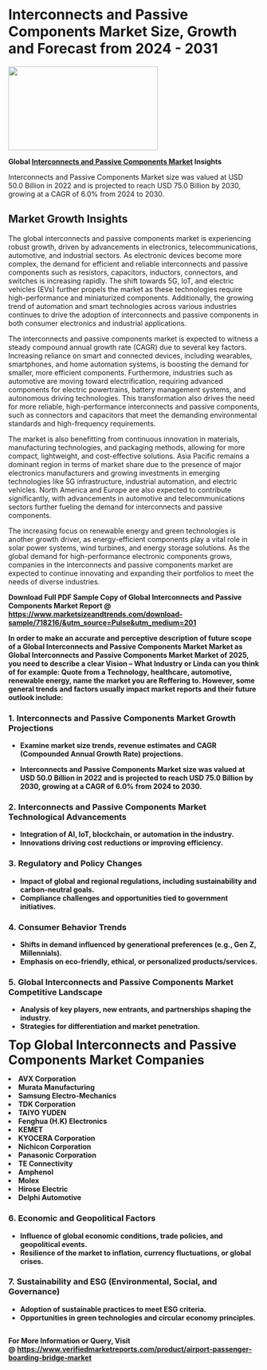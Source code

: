 <H1>Interconnects and Passive Components Market Size, Growth and Forecast from 2024 - 2031</H1><img class="aligncenter size-medium wp-image-584254" src="https://thirdeyenews.in/wp-content/uploads/2024/09/Global-Market-Research-300x168.jpeg" alt="" width="300" height="168" /><p><strong>Global&nbsp;<a href="https://www.marketsizeandtrends.com/download-sample/718216/&amp;utm_source=Pulse&amp;utm_medium=201">Interconnects and Passive Components Market</a> Insights</strong></p><p>Interconnects and Passive Components Market size was valued at USD 50.0 Billion in 2022 and is projected to reach USD 75.0 Billion by 2030, growing at a CAGR of 6.0% from 2024 to 2030.</p><p><h2>Market Growth Insights</h2> <p>The global interconnects and passive components market is experiencing robust growth, driven by advancements in electronics, telecommunications, automotive, and industrial sectors. As electronic devices become more complex, the demand for efficient and reliable interconnects and passive components such as resistors, capacitors, inductors, connectors, and switches is increasing rapidly. The shift towards 5G, IoT, and electric vehicles (EVs) further propels the market as these technologies require high-performance and miniaturized components. Additionally, the growing trend of automation and smart technologies across various industries continues to drive the adoption of interconnects and passive components in both consumer electronics and industrial applications.</p> <p><strong></strong></p> <p>The interconnects and passive components market is expected to witness a steady compound annual growth rate (CAGR) due to several key factors. Increasing reliance on smart and connected devices, including wearables, smartphones, and home automation systems, is boosting the demand for smaller, more efficient components. Furthermore, industries such as automotive are moving toward electrification, requiring advanced components for electric powertrains, battery management systems, and autonomous driving technologies. This transformation also drives the need for more reliable, high-performance interconnects and passive components, such as connectors and capacitors that meet the demanding environmental standards and high-frequency requirements.</p> <p>The market is also benefitting from continuous innovation in materials, manufacturing technologies, and packaging methods, allowing for more compact, lightweight, and cost-effective solutions. Asia Pacific remains a dominant region in terms of market share due to the presence of major electronics manufacturers and growing investments in emerging technologies like 5G infrastructure, industrial automation, and electric vehicles. North America and Europe are also expected to contribute significantly, with advancements in automotive and telecommunications sectors further fueling the demand for interconnects and passive components.</p> <p>The increasing focus on renewable energy and green technologies is another growth driver, as energy-efficient components play a vital role in solar power systems, wind turbines, and energy storage solutions. As the global demand for high-performance electronic components grows, companies in the interconnects and passive components market are expected to continue innovating and expanding their portfolios to meet the needs of diverse industries.</p> <p><strong></p><p><span class=""><strong>Download Full PDF Sample Copy of Global Interconnects and Passive Components Market Report</strong> @ <a href="https://www.marketsizeandtrends.com/download-sample/718216/&amp;utm_source=Pulse&amp;utm_medium=201" target="_blank">https://www.marketsizeandtrends.com/download-sample/718216/&amp;utm_source=Pulse&amp;utm_medium=201</a></span></p><p>In order to make an accurate and perceptive description of future scope of a Global&nbsp;Interconnects and Passive Components Market Market as Global&nbsp;Interconnects and Passive Components Market Market of 2025, you need to describe a clear Vision &ndash; What Industry or Linda can you think of for example: Quote from a Technology, healthcare, automotive, renewable energy, name the market you are Reffering to. However, some general trends and factors usually impact market reports and their future outlook include:</p><h3>1.&nbsp;<strong>Interconnects and Passive Components Market Growth Projections</strong></h3><ul><li>Examine market size trends, revenue estimates and CAGR (Compounded Annual Growth Rate) projections.</li><li><p>Interconnects and Passive Components Market size was valued at USD 50.0 Billion in 2022 and is projected to reach USD 75.0 Billion by 2030, growing at a CAGR of 6.0% from 2024 to 2030.</p></li></ul><h3>2.&nbsp;<strong>Interconnects and Passive Components Market Technological Advancements</strong></h3><ul><li>Integration of AI, IoT, blockchain, or automation in the industry.</li><li>Innovations driving cost reductions or improving efficiency.</li></ul><h3>3.&nbsp;<strong>Regulatory and Policy Changes</strong></h3><ul><li>Impact of global and regional regulations, including sustainability and carbon-neutral goals.</li><li>Compliance challenges and opportunities tied to government initiatives.</li></ul><h3>4.&nbsp;<strong>Consumer Behavior Trends</strong></h3><ul><li>Shifts in demand influenced by generational preferences (e.g., Gen Z, Millennials).</li><li>Emphasis on eco-friendly, ethical, or personalized products/services.</li></ul><h3>5.&nbsp;<strong>Global Interconnects and Passive Components Market Competitive Landscape</strong></h3><ul><li>Analysis of key players, new entrants, and partnerships shaping the industry.</li><li>Strategies for differentiation and market penetration.</li></ul><p data-pm-slice="1 1 []"><span style="color: inherit; font-family: inherit; font-size: 25px;">Top Global Interconnects and Passive Components Market Companies</span></p><div class="" data-test-id=""><p><li>AVX Corporation</li><li> Murata Manufacturing</li><li> Samsung Electro-Mechanics</li><li> TDK Corporation</li><li> TAIYO YUDEN</li><li> Fenghua (H.K) Electronics</li><li> KEMET</li><li> KYOCERA Corporation</li><li> Nichicon Corporation</li><li> Panasonic Corporation</li><li> TE Connectivity</li><li> Amphenol</li><li> Molex</li><li> Hirose Electric</li><li> Delphi Automotive</li></p></div><h3>6.&nbsp;<strong>Economic and Geopolitical Factors</strong></h3><ul><li>Influence of global economic conditions, trade policies, and geopolitical events.</li><li>Resilience of the market to inflation, currency fluctuations, or global crises.</li></ul><h3>7.&nbsp;<strong>Sustainability and ESG (Environmental, Social, and Governance)</strong></h3><ul><li>Adoption of sustainable practices to meet ESG criteria.</li><li>Opportunities in green technologies and circular economy principles.</li></ul><h2><strong style="font-size: 14px;">For More Information or Query, Visit @&nbsp;</strong><a style="background-color: #ffffff; font-size: 14px;" href="https://www.marketsizeandtrends.com/report/interconnects-and-passive-components-market/" target="_blank">https://www.verifiedmarketreports.com/product/airport-passenger-boarding-bridge-market</a></h2>
